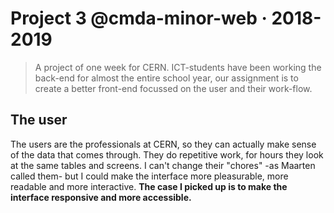 # Project 3 @cmda-minor-web · 2018-2019
> A project of one week for CERN. ICT-students have been working the back-end for almost the entire school year, our assignment is to create a better front-end focussed on the user and their work-flow.

## The user
The users are the professionals at CERN, so they can actually make sense of the data that comes through. They do repetitive work, for hours they look at the same tables and screens. I can't change their "chores" -as Maarten called them- but I could make the interface more pleasurable, more readable and more interactive. __The case I picked up is to make the interface responsive and more accessible.__
